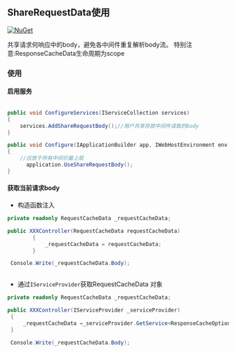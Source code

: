
## ShareRequestData使用

 [![NuGet](https://img.shields.io/nuget/v/NetPro.ShareRequestData.svg)](https://nuget.org/packages/NetPro.ShareRequestData)

共享请求何响应中的body，避免各中间件重复解析body流。
特别注意:ResponseCacheData生命周期为scope

### 使用

#### 启用服务

```csharp

public void ConfigureServices(IServiceCollection services)
{
    services.AddShareRequestBody();//用户共享存放中间件读取的body
}

public void Configure(IApplicationBuilder app, IWebHostEnvironment env)
{
    //应放于所有中间价最上层
      application.UseShareRequestBody();
}
```

#### 获取当前请求body

- 构造函数注入

``` csharp
private readonly RequestCacheData _requestCacheData;

public XXXController(RequestCacheData requestCacheData)
        {
            _requestCacheData = requestCacheData;
        }

 Console.Write(_requestCacheData.Body);
 
```

- 通过`IServiceProvider`获取RequestCacheData 对象

``` csharp
private readonly RequestCacheData _requestCacheData;

public XXXController(IServiceProvider _serviceProvider)
 {
     _requestCacheData =_serviceProvider.GetService<ResponseCacheOption>()
 }

 Console.Write(_requestCacheData.Body);
 
```